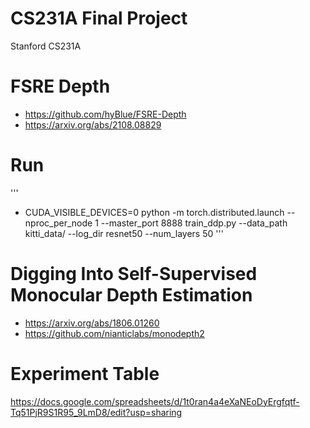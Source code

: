 # CS231A Final Project
Stanford CS231A 

# FSRE Depth 
* https://github.com/hyBlue/FSRE-Depth
* https://arxiv.org/abs/2108.08829

# Run 
'''
* CUDA_VISIBLE_DEVICES=0 python -m torch.distributed.launch --nproc_per_node 1 --master_port 8888 train_ddp.py --data_path kitti_data/ --log_dir resnet50 --num_layers 50
'''

# Digging Into Self-Supervised Monocular Depth Estimation
* https://arxiv.org/abs/1806.01260
* https://github.com/nianticlabs/monodepth2

# Experiment Table
https://docs.google.com/spreadsheets/d/1t0ran4a4eXaNEoDyErgfqtf-Tq51PjR9S1R95_9LmD8/edit?usp=sharing

